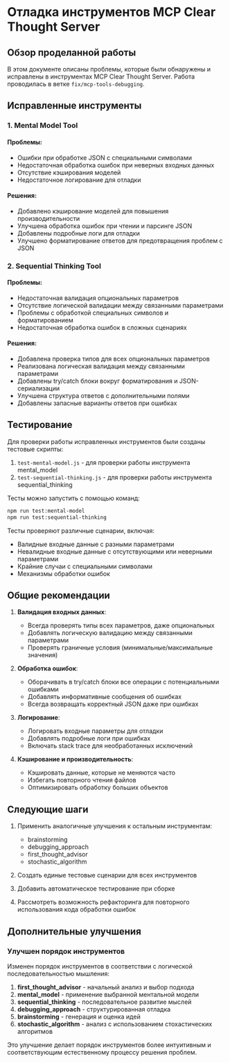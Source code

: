 # Отладка инструментов MCP Clear Thought Server

## Обзор проделанной работы

В этом документе описаны проблемы, которые были обнаружены и исправлены в инструментах MCP Clear Thought Server. Работа проводилась в ветке `fix/mcp-tools-debugging`.

## Исправленные инструменты

### 1. Mental Model Tool

#### Проблемы:
- Ошибки при обработке JSON с специальными символами
- Недостаточная обработка ошибок при неверных входных данных
- Отсутствие кэширования моделей
- Недостаточное логирование для отладки

#### Решения:
- Добавлено кэширование моделей для повышения производительности
- Улучшена обработка ошибок при чтении и парсинге JSON
- Добавлены подробные логи для отладки
- Улучшено форматирование ответов для предотвращения проблем с JSON

### 2. Sequential Thinking Tool

#### Проблемы:
- Недостаточная валидация опциональных параметров
- Отсутствие логической валидации между связанными параметрами
- Проблемы с обработкой специальных символов и форматированием
- Недостаточная обработка ошибок в сложных сценариях

#### Решения:
- Добавлена проверка типов для всех опциональных параметров
- Реализована логическая валидация между связанными параметрами
- Добавлены try/catch блоки вокруг форматирования и JSON-сериализации
- Улучшена структура ответов с дополнительными полями
- Добавлены запасные варианты ответов при ошибках

## Тестирование

Для проверки работы исправленных инструментов были созданы тестовые скрипты:

1. `test-mental-model.js` - для проверки работы инструмента mental_model
2. `test-sequential-thinking.js` - для проверки работы инструмента sequential_thinking

Тесты можно запустить с помощью команд:
```bash
npm run test:mental-model
npm run test:sequential-thinking
```

Тесты проверяют различные сценарии, включая:
- Валидные входные данные с разными параметрами
- Невалидные входные данные с отсутствующими или неверными параметрами
- Крайние случаи с специальными символами
- Механизмы обработки ошибок

## Общие рекомендации

1. **Валидация входных данных**:
   - Всегда проверять типы всех параметров, даже опциональных
   - Добавлять логическую валидацию между связанными параметрами
   - Проверять граничные условия (минимальные/максимальные значения)

2. **Обработка ошибок**:
   - Оборачивать в try/catch блоки все операции с потенциальными ошибками
   - Добавлять информативные сообщения об ошибках
   - Всегда возвращать корректный JSON даже при ошибках

3. **Логирование**:
   - Логировать входные параметры для отладки
   - Добавлять подробные логи при ошибках
   - Включать stack trace для необработанных исключений

4. **Кэширование и производительность**:
   - Кэшировать данные, которые не меняются часто
   - Избегать повторного чтения файлов
   - Оптимизировать обработку больших объектов

## Следующие шаги

1. Применить аналогичные улучшения к остальным инструментам:
   - brainstorming
   - debugging_approach
   - first_thought_advisor
   - stochastic_algorithm

2. Создать единые тестовые сценарии для всех инструментов
3. Добавить автоматическое тестирование при сборке
4. Рассмотреть возможность рефакторинга для повторного использования кода обработки ошибок

## Дополнительные улучшения

### Улучшен порядок инструментов

Изменен порядок инструментов в соответствии с логической последовательностью мышления:

1. **first_thought_advisor** - начальный анализ и выбор подхода
2. **mental_model** - применение выбранной ментальной модели
3. **sequential_thinking** - последовательное развитие мыслей
4. **debugging_approach** - структурированная отладка
5. **brainstorming** - генерация и оценка идей
6. **stochastic_algorithm** - анализ с использованием стохастических алгоритмов

Это улучшение делает порядок инструментов более интуитивным и соответствующим естественному процессу решения проблем. 